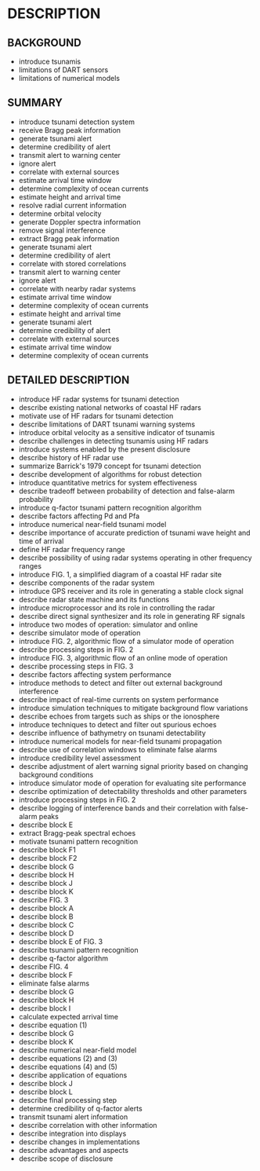 # DESCRIPTION

## BACKGROUND

- introduce tsunamis
- limitations of DART sensors
- limitations of numerical models

## SUMMARY

- introduce tsunami detection system
- receive Bragg peak information
- generate tsunami alert
- determine credibility of alert
- transmit alert to warning center
- ignore alert
- correlate with external sources
- estimate arrival time window
- determine complexity of ocean currents
- estimate height and arrival time
- resolve radial current information
- determine orbital velocity
- generate Doppler spectra information
- remove signal interference
- extract Bragg peak information
- generate tsunami alert
- determine credibility of alert
- correlate with stored correlations
- transmit alert to warning center
- ignore alert
- correlate with nearby radar systems
- estimate arrival time window
- determine complexity of ocean currents
- estimate height and arrival time
- generate tsunami alert
- determine credibility of alert
- correlate with external sources
- estimate arrival time window
- determine complexity of ocean currents

## DETAILED DESCRIPTION

- introduce HF radar systems for tsunami detection
- describe existing national networks of coastal HF radars
- motivate use of HF radars for tsunami detection
- describe limitations of DART tsunami warning systems
- introduce orbital velocity as a sensitive indicator of tsunamis
- describe challenges in detecting tsunamis using HF radars
- introduce systems enabled by the present disclosure
- describe history of HF radar use
- summarize Barrick's 1979 concept for tsunami detection
- describe development of algorithms for robust detection
- introduce quantitative metrics for system effectiveness
- describe tradeoff between probability of detection and false-alarm probability
- introduce q-factor tsunami pattern recognition algorithm
- describe factors affecting Pd and Pfa
- introduce numerical near-field tsunami model
- describe importance of accurate prediction of tsunami wave height and time of arrival
- define HF radar frequency range
- describe possibility of using radar systems operating in other frequency ranges
- introduce FIG. 1, a simplified diagram of a coastal HF radar site
- describe components of the radar system
- introduce GPS receiver and its role in generating a stable clock signal
- describe radar state machine and its functions
- introduce microprocessor and its role in controlling the radar
- describe direct signal synthesizer and its role in generating RF signals
- introduce two modes of operation: simulator and online
- describe simulator mode of operation
- introduce FIG. 2, algorithmic flow of a simulator mode of operation
- describe processing steps in FIG. 2
- introduce FIG. 3, algorithmic flow of an online mode of operation
- describe processing steps in FIG. 3
- describe factors affecting system performance
- introduce methods to detect and filter out external background interference
- describe impact of real-time currents on system performance
- introduce simulation techniques to mitigate background flow variations
- describe echoes from targets such as ships or the ionosphere
- introduce techniques to detect and filter out spurious echoes
- describe influence of bathymetry on tsunami detectability
- introduce numerical models for near-field tsunami propagation
- describe use of correlation windows to eliminate false alarms
- introduce credibility level assessment
- describe adjustment of alert warning signal priority based on changing background conditions
- introduce simulator mode of operation for evaluating site performance
- describe optimization of detectability thresholds and other parameters
- introduce processing steps in FIG. 2
- describe logging of interference bands and their correlation with false-alarm peaks
- describe block E
- extract Bragg-peak spectral echoes
- motivate tsunami pattern recognition
- describe block F1
- describe block F2
- describe block G
- describe block H
- describe block J
- describe block K
- describe FIG. 3
- describe block A
- describe block B
- describe block C
- describe block D
- describe block E of FIG. 3
- describe tsunami pattern recognition
- describe q-factor algorithm
- describe FIG. 4
- describe block F
- eliminate false alarms
- describe block G
- describe block H
- describe block I
- calculate expected arrival time
- describe equation (1)
- describe block G
- describe block K
- describe numerical near-field model
- describe equations (2) and (3)
- describe equations (4) and (5)
- describe application of equations
- describe block J
- describe block L
- describe final processing step
- determine credibility of q-factor alerts
- transmit tsunami alert information
- describe correlation with other information
- describe integration into displays
- describe changes in implementations
- describe advantages and aspects
- describe scope of disclosure

